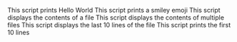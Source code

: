 This script prints Hello World
This script prints a smiley emoji
This script displays the contents of a file
This script displays the contents of multiple files
This script displays the last 10 lines of the file
This script prints the first 10 lines

